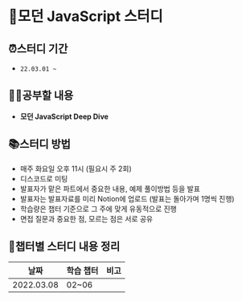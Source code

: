 # 📂모던 JavaScript 스터디

## ⏰스터디 기간

-   `22.03.01 ~ `

## ✍🏻공부할 내용

-   **모던 JavaScript Deep Dive**

## 📚스터디 방법

-   매주 화요일 오후 11시 (필요시 주 2회)
-   디스코드로 미팅
-   발표자가 맡은 파트에서 중요한 내용, 예제 풀이방법 등을 발표
-   발표자는 발표자료를 미리 Notion에 업로드 (발표는 돌아가며 1명씩 진행)
-   학습량은 챕터 기준으로 그 주에 맞게 유동적으로 진행
-   면접 질문과 중요한 점, 모르는 점은 서로 공유

## 📝챕터별 스터디 내용 정리

| 날짜 | 학습 챕터 | 비고 |
| ---- | --------- | ---- |
| 2022.03.08 | 02~06 |  |
